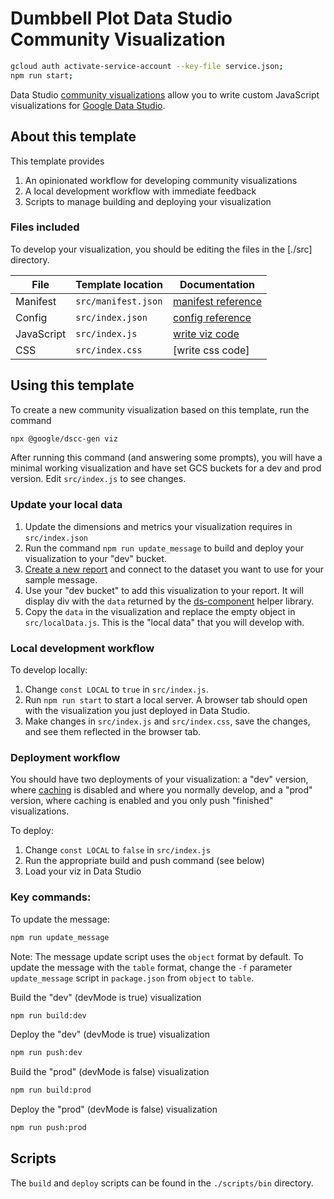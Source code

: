 # Dumbbell Plot Data Studio Community Visualization


```bash
gcloud auth activate-service-account --key-file service.json;
npm run start;
```

Data Studio [community visualizations][community viz] allow you to write custom
JavaScript visualizations for [Google Data Studio][datastudio].

## About this template

This template provides

1.  An opinionated workflow for developing community visualizations
1.  A local development workflow with immediate feedback
1.  Scripts to manage building and deploying your visualization

### Files included

To develop your visualization, you should be editing the files in the [./src]
directory.

File       | Template location   | Documentation
---------- | ------------------- | --------------------
Manifest   | `src/manifest.json` | [manifest reference]
Config     | `src/index.json`    | [config reference]
JavaScript | `src/index.js`      | [write viz code]
CSS        | `src/index.css`     | [write css code]

## Using this template

To create a new community visualization based on this template, run the command

```bash
npx @google/dscc-gen viz
```

After running this command (and answering some prompts), you will have a minimal
working visualization and have set GCS buckets for a dev and prod version. Edit
`src/index.js` to see changes.

### Update your local data

1.  Update the dimensions and metrics your visualization requires in
    `src/index.json`
1.  Run the command `npm run update_message` to build and deploy your
    visualization to your "dev" bucket.
1.  [Create a new report][datastudio] and connect to the dataset you want to use
    for your sample message.
1.  Use your "dev bucket" to add this visualization to your report. It will
    display div with the `data` returned by the [ds-component] helper library.
1.  Copy the `data` in the visualization and replace the empty object in
    `src/localData.js`. This is the "local data" that you will develop with.

### Local development workflow

To develop locally:

1.  Change `const LOCAL` to `true` in `src/index.js`.
1.  Run `npm run start` to start a local server. A browser tab should open with
    the visualization you just deployed in Data Studio.
1.  Make changes in `src/index.js` and `src/index.css`, save the changes, and
    see them reflected in the browser tab.

### Deployment workflow

You should have two deployments of your visualization: a "dev" version, where
[caching] is disabled and where you normally develop, and a "prod" version,
where caching is enabled and you only push "finished" visualizations.

To deploy:

1.  Change `const LOCAL` to `false` in `src/index.js`
1.  Run the appropriate build and push command (see below)
1.  Load your viz in Data Studio

### Key commands:

To update the message:

```bash
npm run update_message
```

Note: The message update script uses the `object` format by default. To update
the message with the `table` format, change the `-f` parameter `update_message`
script in `package.json` from `object` to `table`.

Build the "dev" (devMode is true) visualization

```bash
npm run build:dev
```

Deploy the "dev" (devMode is true) visualization

```bash
npm run push:dev
```

Build the "prod" (devMode is false) visualization

```bash
npm run build:prod
```

Deploy the "prod" (devMode is false) visualization

```bash
npm run push:prod
```

## Scripts

The `build` and `deploy` scripts can be found in the `./scripts/bin` directory.

[community viz]: http://developers.google.com/datastudio/visualization
[datastudio]: https://datastudio.google.com
[manifest reference]: https://http://developers.google.com/datastudio/visualization/manifest-reference
[config reference]: https://http://developers.google.com/datastudio/visualization/config-reference
[write viz code]: https://developers.google.com/datastudio/visualization/write-viz
[ds-component]: https://developers.google.com/datastudio/visualization/library-reference
[caching]: https://developers.google.com/datastudio/visualization/caching


